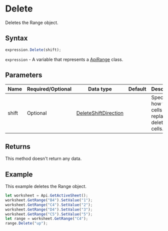 # Delete

Deletes the Range object.

## Syntax

```javascript
expression.Delete(shift);
```

`expression` - A variable that represents a [ApiRange](../ApiRange.md) class.

## Parameters

| **Name** | **Required/Optional** | **Data type** | **Default** | **Description** |
| ------------- | ------------- | ------------- | ------------- | ------------- |
| shift | Optional | [DeleteShiftDirection](../../Enumeration/DeleteShiftDirection.md) |  | Specifies how to shift cells to replace the deleted cells. |

## Returns

This method doesn't return any data.

## Example

This example deletes the Range object.

```javascript editor-
let worksheet = Api.GetActiveSheet();
worksheet.GetRange("B4").SetValue("1");
worksheet.GetRange("C4").SetValue("2");
worksheet.GetRange("D4").SetValue("3");
worksheet.GetRange("C5").SetValue("5");
let range = worksheet.GetRange("C4");
range.Delete("up");
```
